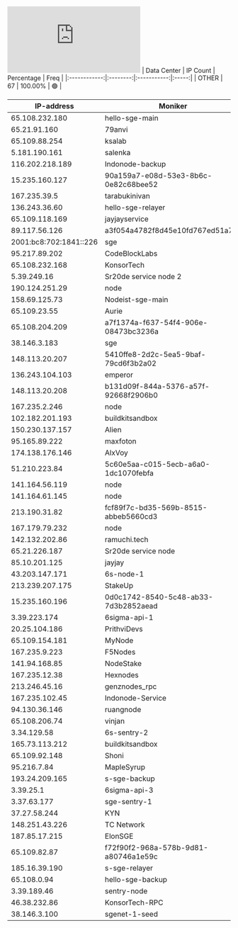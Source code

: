 ![Diagramm](https://github.com/obajay/StateSync-snapshots/blob/main/Projects/Sge/1/README.md)
| Data Center | IP Count | Percentage | Freq |
|:------------:|:--------:|:-----------:|:-----:|
| OTHER | 67 | 100.00% | 🟢 |

<!-- START_TABLE -->
| IP-address | Moniker | Organization | Country | City |
|-------------|---------|---------------|---------|------|
| 65.108.232.180 | hello-sge-main | null | 🏴‍☠️ null | null |
| 65.21.91.160 | 79anvi | null | 🏴‍☠️ null | null |
| 65.109.88.254 | ksalab | null | 🏴‍☠️ null | null |
| 5.181.190.161 | salenka | null | 🏴‍☠️ null | null |
| 116.202.218.189 | Indonode-backup | null | 🏴‍☠️ null | null |
| 15.235.160.127 | 90a159a7-e08d-53e3-8b6c-0e82c68bee52 | null | 🏴‍☠️ null | null |
| 167.235.39.5 | tarabukinivan | null | 🏴‍☠️ null | null |
| 136.243.36.60 | hello-sge-relayer | null | 🏴‍☠️ null | null |
| 65.109.118.169 | jayjayservice | null | 🏴‍☠️ null | null |
| 89.117.56.126 | a3f054a4782f8d45e10fd767ed51a7ec | null | 🏴‍☠️ null | null |
| 2001:bc8:702:1841::226 | sge | null | 🏴‍☠️ null | null |
| 95.217.89.202 | CodeBlockLabs | null | 🏴‍☠️ null | null |
| 65.108.232.168 | KonsorTech | null | 🏴‍☠️ null | null |
| 5.39.249.16 | Sr20de service node 2 | null | 🏴‍☠️ null | null |
| 190.124.251.29 | node | null | 🏴‍☠️ null | null |
| 158.69.125.73 | Nodeist-sge-main | null | 🏴‍☠️ null | null |
| 65.109.23.55 | Aurie | null | 🏴‍☠️ null | null |
| 65.108.204.209 | a7f1374a-f637-54f4-906e-08473bc3236a | null | 🏴‍☠️ null | null |
| 38.146.3.183 | sge | null | 🏴‍☠️ null | null |
| 148.113.20.207 | 5410ffe8-2d2c-5ea5-9baf-79cd6f3b2a02 | null | 🏴‍☠️ null | null |
| 136.243.104.103 | emperor | null | 🏴‍☠️ null | null |
| 148.113.20.208 | b131d09f-844a-5376-a57f-92668f2906b0 | null | 🏴‍☠️ null | null |
| 167.235.2.246 | node | null | 🏴‍☠️ null | null |
| 102.182.201.193 | buildkitsandbox | null | 🏴‍☠️ null | null |
| 150.230.137.157 | Alien | null | 🏴‍☠️ null | null |
| 95.165.89.222 | maxfoton | null | 🏴‍☠️ null | null |
| 174.138.176.146 | AlxVoy | null | 🏴‍☠️ null | null |
| 51.210.223.84 | 5c60e5aa-c015-5ecb-a6a0-1dc1070febfa | null | 🏴‍☠️ null | null |
| 141.164.56.119 | node | null | 🏴‍☠️ null | null |
| 141.164.61.145 | node | null | 🏴‍☠️ null | null |
| 213.190.31.82 | fcf89f7c-bd35-569b-8515-abbeb5660cd3 | null | 🏴‍☠️ null | null |
| 167.179.79.232 | node | null | 🏴‍☠️ null | null |
| 142.132.202.86 | ramuchi.tech | null | 🏴‍☠️ null | null |
| 65.21.226.187 | Sr20de service node | null | 🏴‍☠️ null | null |
| 85.10.201.125 | jayjay | null | 🏴‍☠️ null | null |
| 43.203.147.171 | 6s-node-1 | null | 🏴‍☠️ null | null |
| 213.239.207.175 | StakeUp | null | 🏴‍☠️ null | null |
| 15.235.160.196 | 0d0c1742-8540-5c48-ab33-7d3b2852aead | null | 🏴‍☠️ null | null |
| 3.39.223.174 | 6sigma-api-1 | null | 🏴‍☠️ null | null |
| 20.25.104.186 | PrithviDevs | null | 🏴‍☠️ null | null |
| 65.109.154.181 | MyNode | null | 🏴‍☠️ null | null |
| 167.235.9.223 | F5Nodes | null | 🏴‍☠️ null | null |
| 141.94.168.85 | NodeStake | null | 🏴‍☠️ null | null |
| 167.235.12.38 | Hexnodes | null | 🏴‍☠️ null | null |
| 213.246.45.16 | genznodes_rpc | null | 🏴‍☠️ null | null |
| 167.235.102.45 | Indonode-Service | null | 🏴‍☠️ null | null |
| 94.130.36.146 | ruangnode | null | 🏴‍☠️ null | null |
| 65.108.206.74 | vinjan | null | 🏴‍☠️ null | null |
| 3.34.129.58 | 6s-sentry-2 | null | 🏴‍☠️ null | null |
| 165.73.113.212 | buildkitsandbox | null | 🏴‍☠️ null | null |
| 65.109.92.148 | Shoni | null | 🏴‍☠️ null | null |
| 95.216.7.84 | MapleSyrup | null | 🏴‍☠️ null | null |
| 193.24.209.165 | s-sge-backup | null | 🏴‍☠️ null | null |
| 3.39.25.1 | 6sigma-api-3 | null | 🏴‍☠️ null | null |
| 3.37.63.177 | sge-sentry-1 | null | 🏴‍☠️ null | null |
| 37.27.58.244 | KYN | null | 🏴‍☠️ null | null |
| 148.251.43.226 | TC Network | null | 🏴‍☠️ null | null |
| 187.85.17.215 | ElonSGE | null | 🏴‍☠️ null | null |
| 65.109.82.87 | f72f90f2-968a-578b-9d81-a80746a1e59c | null | 🏴‍☠️ null | null |
| 185.16.39.190 | s-sge-relayer | null | 🏴‍☠️ null | null |
| 65.108.0.94 | hello-sge-backup | null | 🏴‍☠️ null | null |
| 3.39.189.46 | sentry-node | null | 🏴‍☠️ null | null |
| 46.38.232.86 | KonsorTech-RPC | null | 🏴‍☠️ null | null |
| 38.146.3.100 | sgenet-1-seed | null | 🏴‍☠️ null | null |

<!-- END_TABLE -->